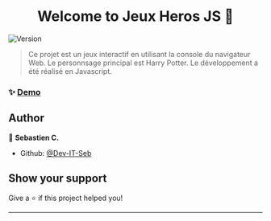 <h1 align="center">Welcome to Jeux Heros JS 👋</h1>
<p>
  <img alt="Version" src="https://img.shields.io/badge/version-1.0-blue.svg?cacheSeconds=2592000" />
</p>

> Ce projet est un jeux interactif en utilisant la console du navigateur Web. Le personnsage principal est Harry Potter. Le développement a été réalisé en Javascript.

### ✨ [Demo](https://dev-it-seb.github.io/Jeux-heros-JS/)

## Author

👤 **Sebastien C.**

* Github: [@Dev-IT-Seb](https://github.com/Dev-IT-Seb)

## Show your support

Give a ⭐️ if this project helped you!

***